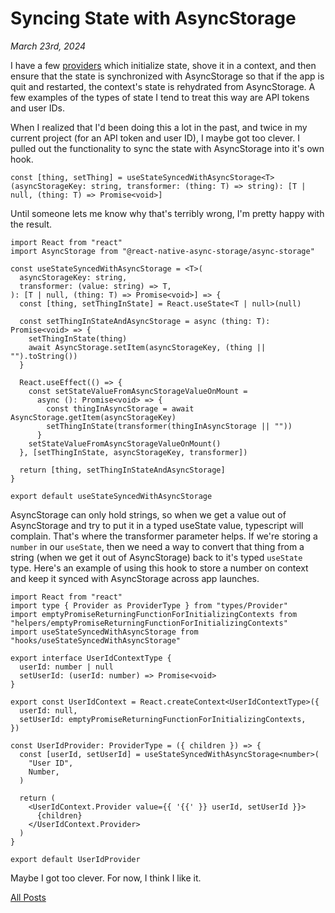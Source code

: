 # Syncing State with AsyncStorage

_March 23rd, 2024_

I have a few [providers](https://react.dev/reference/react/createContext#provider) which initialize state, shove it in a context, and then ensure that the state is synchronized with AsyncStorage so that if the app is quit and restarted, the context's state is rehydrated from AsyncStorage. A few examples of the types of state I tend to treat this way are API tokens and user IDs.

When I realized that I'd been doing this a lot in the past, and twice in my current project (for an API token and user ID), I maybe got too clever. I pulled out the functionality to sync the state with AsyncStorage into it's own hook.

```tsx
const [thing, setThing] = useStateSyncedWithAsyncStorage<T>(asyncStorageKey: string, transformer: (thing: T) => string): [T | null, (thing: T) => Promise<void>]
```

Until someone lets me know why that's terribly wrong, I'm pretty happy with the result.

```tsx
import React from "react"
import AsyncStorage from "@react-native-async-storage/async-storage"

const useStateSyncedWithAsyncStorage = <T>(
  asyncStorageKey: string,
  transformer: (value: string) => T,
): [T | null, (thing: T) => Promise<void>] => {
  const [thing, setThingInState] = React.useState<T | null>(null)

  const setThingInStateAndAsyncStorage = async (thing: T): Promise<void> => {
    setThingInState(thing)
    await AsyncStorage.setItem(asyncStorageKey, (thing || "").toString())
  }

  React.useEffect(() => {
    const setStateValueFromAsyncStorageValueOnMount =
      async (): Promise<void> => {
        const thingInAsyncStorage = await AsyncStorage.getItem(asyncStorageKey)
        setThingInState(transformer(thingInAsyncStorage || ""))
      }
    setStateValueFromAsyncStorageValueOnMount()
  }, [setThingInState, asyncStorageKey, transformer])

  return [thing, setThingInStateAndAsyncStorage]
}

export default useStateSyncedWithAsyncStorage
```

AsyncStorage can only hold strings, so when we get a value out of AsyncStorage and try to put it in a typed useState value, typescript will complain. That's where the transformer parameter helps. If we're storing a `number` in our `useState`, then we need a way to convert that thing from a string (when we get it out of AsyncStorage) back to it's typed `useState` type. Here's an example of using this hook to store a number on context and keep it synced with AsyncStorage across app launches.

```tsx
import React from "react"
import type { Provider as ProviderType } from "types/Provider"
import emptyPromiseReturningFunctionForInitializingContexts from "helpers/emptyPromiseReturningFunctionForInitializingContexts"
import useStateSyncedWithAsyncStorage from "hooks/useStateSyncedWithAsyncStorage"

export interface UserIdContextType {
  userId: number | null
  setUserId: (userId: number) => Promise<void>
}

export const UserIdContext = React.createContext<UserIdContextType>({
  userId: null,
  setUserId: emptyPromiseReturningFunctionForInitializingContexts,
})

const UserIdProvider: ProviderType = ({ children }) => {
  const [userId, setUserId] = useStateSyncedWithAsyncStorage<number>(
    "User ID",
    Number,
  )

  return (
    <UserIdContext.Provider value={{ '{{' }} userId, setUserId }}>
      {children}
    </UserIdContext.Provider>
  )
}

export default UserIdProvider
```

Maybe I got too clever. For now, I think I like it.

[All Posts](/README.md)
